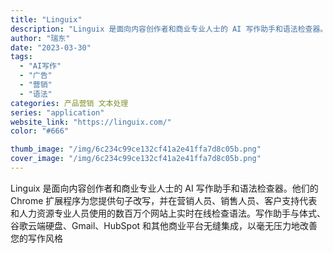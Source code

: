 ```yaml
---
title: "Linguix"
description: "Linguix 是面向内容创作者和商业专业人士的 AI 写作助手和语法检查器。他们的 Chrome 扩展程序为您提供句子"
author: "瑞东"
date: "2023-03-30"
tags:
  - "AI写作"
  - "广告"
  - "营销"
  - "语法"
categories: 产品营销 文本处理
series: "application"
website_link: "https://linguix.com/"
color: "#666"

thumb_image: "/img/6c234c99ce132cf41a2e41ffa7d8c05b.png"
cover_image: "/img/6c234c99ce132cf41a2e41ffa7d8c05b.png"
---
```


Linguix 是面向内容创作者和商业专业人士的 AI 写作助手和语法检查器。他们的 Chrome 扩展程序为您提供句子改写，并在营销人员、销售人员、客户支持代表和人力资源专业人员使用的数百万个网站上实时在线检查语法。写作助手与体式、谷歌云端硬盘、Gmail、HubSpot 和其他商业平台无缝集成，以毫无压力地改善您的写作风格 